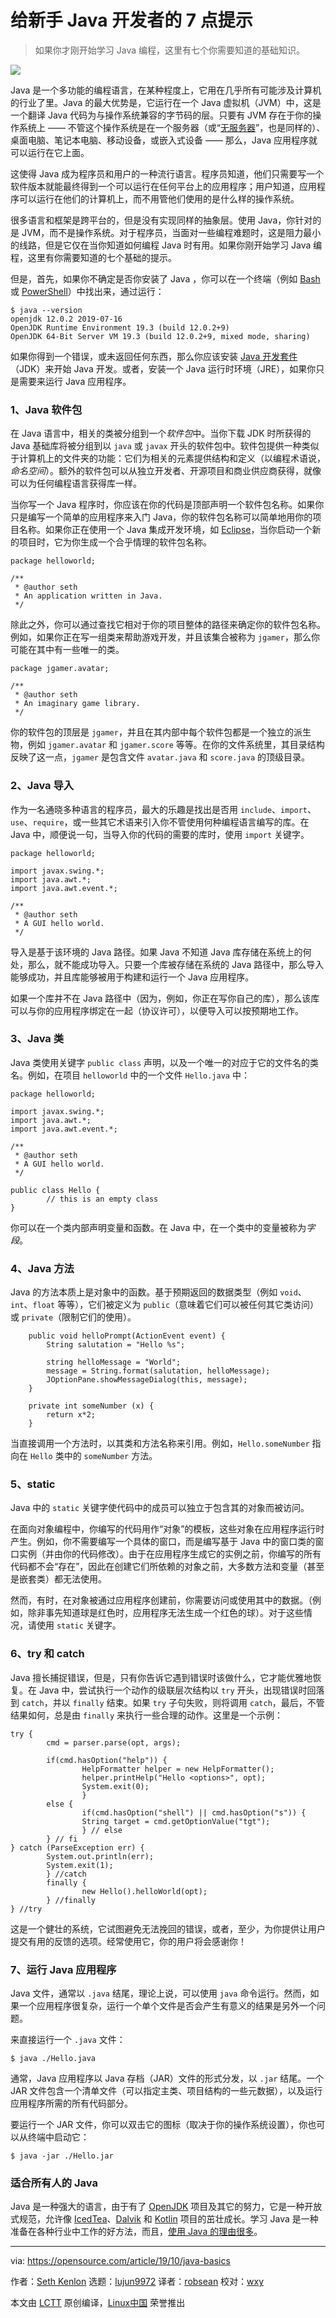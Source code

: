 [#]: collector: (lujun9972)
[#]: translator: (robsean)
[#]: reviewer: (wxy)
[#]: publisher: ( )
[#]: url: ( )
[#]: subject: (7 Java tips for new developers)
[#]: via: (https://opensource.com/article/19/10/java-basics)
[#]: author: (Seth Kenlon https://opensource.com/users/seth)

给新手 Java 开发者的 7 点提示
======

> 如果你才刚开始学习 Java 编程，这里有七个你需要知道的基础知识。

![](https://img.linux.net.cn/data/attachment/album/201911/28/120421di3744urqnyyr6xi.jpg)

Java 是一个多功能的编程语言，在某种程度上，它用在几乎所有可能涉及计算机的行业了里。Java 的最大优势是，它运行在一个 Java 虚拟机（JVM）中，这是一个翻译 Java 代码为与操作系统兼容的字节码的层。只要有 JVM 存在于你的操作系统上 —— 不管这个操作系统是在一个服务器（或“[无服务器][2]”，也是同样的）、桌面电脑、笔记本电脑、移动设备，或嵌入式设备 —— 那么，Java 应用程序就可以运行在它上面。

这使得 Java 成为程序员和用户的一种流行语言。程序员知道，他们只需要写一个软件版本就能最终得到一个可以运行在任何平台上的应用程序；用户知道，应用程序可以运行在他们的计算机上，而不用管他们使用的是什么样的操作系统。

很多语言和框架是跨平台的，但是没有实现同样的抽象层。使用 Java，你针对的是 JVM，而不是操作系统。对于程序员，当面对一些编程难题时，这是阻力最小的线路，但是它仅在当你知道如何编程 Java 时有用。如果你刚开始学习 Java 编程，这里有你需要知道的七个基础的提示。

但是，首先，如果你不确定是否你安装了 Java ，你可以在一个终端（例如 [Bash][3] 或 [PowerShell][4]）中找出来，通过运行：

```
$ java --version
openjdk 12.0.2 2019-07-16
OpenJDK Runtime Environment 19.3 (build 12.0.2+9)
OpenJDK 64-Bit Server VM 19.3 (build 12.0.2+9, mixed mode, sharing)
```

如果你得到一个错误，或未返回任何东西，那么你应该安装 [Java 开发套件][5]（JDK）来开始 Java 开发。或者，安装一个 Java 运行时环境（JRE），如果你只是需要来运行 Java 应用程序。

### 1、Java 软件包

在 Java 语言中，相关的类被分组到一个*软件包*中。当你下载 JDK 时所获得的 Java 基础库将被分组到以 `java` 或 `javax` 开头的软件包中。软件包提供一种类似于计算机上的文件夹的功能：它们为相关的元素提供结构和定义（以编程术语说，*命名空间*）。额外的软件包可以从独立开发者、开源项目和商业供应商获得，就像可以为任何编程语言获得库一样。

当你写一个 Java 程序时，你应该在你的代码是顶部声明一个软件包名称。如果你只是编写一个简单的应用程序来入门 Java，你的软件包名称可以简单地用你的项目名称。如果你正在使用一个 Java 集成开发环境，如 [Eclipse][6]，当你启动一个新的项目时，它为你生成一个合乎情理的软件包名称。

```
package helloworld;

/**
 * @author seth
 * An application written in Java.
 */
```

除此之外，你可以通过查找它相对于你的项目整体的路径来确定你的软件包名称。例如，如果你正在写一组类来帮助游戏开发，并且该集合被称为 `jgamer`，那么你可能在其中有一些唯一的类。

```
package jgamer.avatar;

/**
 * @author seth
 * An imaginary game library.
 */
```

你的软件包的顶层是 `jgamer`，并且在其内部中每个软件包都是一个独立的派生物，例如 `jgamer.avatar` 和 `jgamer.score` 等等。在你的文件系统里，其目录结构反映了这一点，`jgamer` 是包含文件 `avatar.java` 和  `score.java` 的顶级目录。

### 2、Java 导入

作为一名通晓多种语言的程序员，最大的乐趣是找出是否用 `include`、`import`、`use`、`require`，或一些其它术语来引入你不管使用何种编程语言编写的库。在 Java 中，顺便说一句，当导入你的代码的需要的库时，使用 `import` 关键字。

```
package helloworld;

import javax.swing.*;
import java.awt.*;
import java.awt.event.*;

/**
 * @author seth
 * A GUI hello world.
 */
```

导入是基于该环境的 Java 路径。如果 Java 不知道 Java 库存储在系统上的何处，那么，就不能成功导入。只要一个库被存储在系统的 Java 路径中，那么导入能够成功，并且库能够被用于构建和运行一个 Java 应用程序。

如果一个库并不在 Java 路径中（因为，例如，你正在写你自己的库），那么该库可以与你的应用程序绑定在一起（协议许可），以便导入可以按预期地工作。

### 3、Java 类

Java 类使用关键字 `public class` 声明，以及一个唯一的对应于它的文件名的类名。例如，在项目 `helloworld` 中的一个文件 `Hello.java` 中：

```
package helloworld;

import javax.swing.*;
import java.awt.*;
import java.awt.event.*;

/**
 * @author seth
 * A GUI hello world.
 */

public class Hello {
        // this is an empty class
}
```

你可以在一个类内部声明变量和函数。在 Java 中，在一个类中的变量被称为*字段*。

### 4、Java 方法

Java 的方法本质上是对象中的函数。基于预期返回的数据类型（例如 `void`、`int`、`float` 等等），它们被定义为 `public`（意味着它们可以被任何其它类访问）或 `private`（限制它们的使用）。


```
    public void helloPrompt(ActionEvent event) {
        String salutation = "Hello %s";
 
        string helloMessage = "World";
        message = String.format(salutation, helloMessage);
        JOptionPane.showMessageDialog(this, message);
    }
 
    private int someNumber (x) {
        return x*2;
    }
```

当直接调用一个方法时，以其类和方法名称来引用。例如，`Hello.someNumber` 指向在 `Hello` 类中的 `someNumber` 方法。

### 5、static

Java 中的 `static` 关键字使代码中的成员可以独立于包含其的对象而被访问。

在面向对象编程中，你编写的代码用作“对象”的模板，这些对象在应用程序运行时产生。例如，你不需要编写一个具体的窗口，而是编写基于 Java 中的窗口类的窗口实例（并由你的代码修改）。由于在应用程序生成它的实例之前，你编写的所有代码都不会“存在”，因此在创建它们所依赖的对象之前，大多数方法和变量（甚至是嵌套类）都无法使用。

然而，有时，在对象被通过应用程序创建前，你需要访问或使用其中的数据。（例如，除非事先知道球是红色时，应用程序无法生成一个红色的球）。对于这些情况，请使用 `static` 关键字。

### 6、try 和 catch

Java 擅长捕捉错误，但是，只有你告诉它遇到错误时该做什么，它才能优雅地恢复。在 Java 中，尝试执行一个动作的级联层次结构以 `try` 开头，出现错误时回落到 `catch`，并以 `finally` 结束。如果 `try` 子句失败，则将调用 `catch`，最后，不管结果如何，总是由 `finally` 来执行一些合理的动作。这里是一个示例：

```
try {
        cmd = parser.parse(opt, args); 
       
        if(cmd.hasOption("help")) {
                HelpFormatter helper = new HelpFormatter();
                helper.printHelp("Hello <options>", opt);
                System.exit(0);
                }
        else {
                if(cmd.hasOption("shell") || cmd.hasOption("s")) {
                String target = cmd.getOptionValue("tgt");
                } // else
        } // fi
} catch (ParseException err) {
        System.out.println(err);
        System.exit(1);
        } //catch
        finally {
                new Hello().helloWorld(opt);
        } //finally
} //try
```

这是一个健壮的系统，它试图避免无法挽回的错误，或者，至少，为你提供让用户提交有用的反馈的选项。经常使用它，你的用户将会感谢你！

### 7、运行 Java 应用程序

Java 文件，通常以 `.java` 结尾，理论上说，可以使用 `java` 命令运行。然而，如果一个应用程序很复杂，运行一个单个文件是否会产生有意义的结果是另外一个问题。

来直接运行一个 `.java` 文件：

```
$ java ./Hello.java
```

通常，Java 应用程序以 Java 存档（JAR）文件的形式分发，以 `.jar` 结尾。一个 JAR 文件包含一个清单文件（可以指定主类、项目结构的一些元数据），以及运行应用程序所需的所有代码部分。

要运行一个 JAR 文件，你可以双击它的图标（取决于你的操作系统设置），你也可以从终端中启动它：

```
$ java -jar ./Hello.jar
```

### 适合所有人的 Java

Java 是一种强大的语言，由于有了 [OpenJDK][12] 项目及其它的努力，它是一种开放式规范，允许像 [IcedTea][13]、[Dalvik][14] 和 [Kotlin][15] 项目的茁壮成长。学习 Java 是一种准备在各种行业中工作的好方法，而且，[使用 Java 的理由很多][16]。

--------------------------------------------------------------------------------

via: https://opensource.com/article/19/10/java-basics

作者：[Seth Kenlon][a]
选题：[lujun9972][b]
译者：[robsean](https://github.com/robsean)
校对：[wxy](https://github.com/wxy)

本文由 [LCTT](https://github.com/LCTT/TranslateProject) 原创编译，[Linux中国](https://linux.cn/) 荣誉推出

[a]: https://opensource.com/users/seth
[b]: https://github.com/lujun9972
[1]: https://opensource.com/sites/default/files/styles/image-full-size/public/lead-images/coffee_cafe_brew_laptop_desktop.jpg?itok=G-n1o1-o (Coffee and laptop)
[2]: https://www.redhat.com/en/resources/building-microservices-eap-7-reference-architecture
[3]: https://www.gnu.org/software/bash/
[4]: https://docs.microsoft.com/en-us/powershell/scripting/install/installing-powershell?view=powershell-6
[5]: http://openjdk.java.net/
[6]: http://www.eclipse.org/
[7]: http://www.google.com/search?hl=en&q=allinurl%3Adocs.oracle.com+javase+docs+api+actionevent
[8]: http://www.google.com/search?hl=en&q=allinurl%3Adocs.oracle.com+javase+docs+api+string
[9]: http://www.google.com/search?hl=en&q=allinurl%3Adocs.oracle.com+javase+docs+api+joptionpane
[10]: http://www.google.com/search?hl=en&q=allinurl%3Adocs.oracle.com+javase+docs+api+system
[11]: http://www.google.com/search?hl=en&q=allinurl%3Adocs.oracle.com+javase+docs+api+parseexception
[12]: https://openjdk.java.net/
[13]: https://icedtea.classpath.org/wiki/Main_Page
[14]: https://source.android.com/devices/tech/dalvik/
[15]: https://kotlinlang.org/
[16]: https://opensource.com/article/19/9/why-i-use-java
